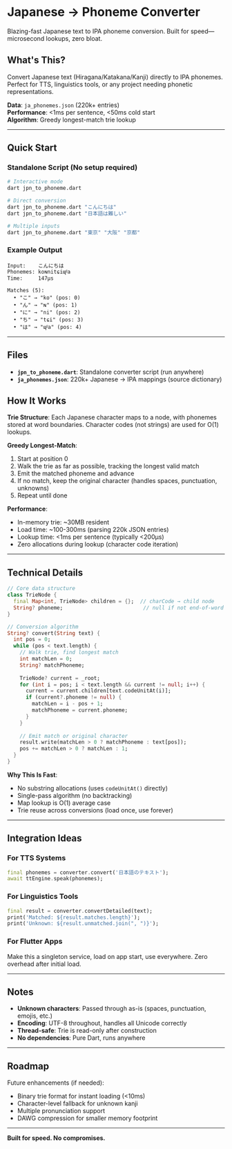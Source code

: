 # Japanese → Phoneme Converter

Blazing-fast Japanese text to IPA phoneme conversion. Built for speed—microsecond lookups, zero bloat.

## What's This?

Convert Japanese text (Hiragana/Katakana/Kanji) directly to IPA phonemes. Perfect for TTS, linguistics tools, or any project needing phonetic representations.

**Data**: `ja_phonemes.json` (220k+ entries)  
**Performance**: <1ms per sentence, <50ms cold start  
**Algorithm**: Greedy longest-match trie lookup

---

## Quick Start

### Standalone Script (No setup required)

```bash
# Interactive mode
dart jpn_to_phoneme.dart

# Direct conversion
dart jpn_to_phoneme.dart "こんにちは"
dart jpn_to_phoneme.dart "日本語は難しい"

# Multiple inputs
dart jpn_to_phoneme.dart "東京" "大阪" "京都"
```

### Example Output

```
Input:    こんにちは
Phonemes: koɴnitɕiɰᵝa
Time:     147μs

Matches (5):
  • "こ" → "ko" (pos: 0)
  • "ん" → "ɴ" (pos: 1)
  • "に" → "ni" (pos: 2)
  • "ち" → "tɕi" (pos: 3)
  • "は" → "ɰᵝa" (pos: 4)
```

---

## Files

- **`jpn_to_phoneme.dart`**: Standalone converter script (run anywhere)
- **`ja_phonemes.json`**: 220k+ Japanese → IPA mappings (source dictionary)

## How It Works

**Trie Structure**: Each Japanese character maps to a node, with phonemes stored at word boundaries. Character codes (not strings) are used for O(1) lookups.

**Greedy Longest-Match**:
1. Start at position 0
2. Walk the trie as far as possible, tracking the longest valid match
3. Emit the matched phoneme and advance
4. If no match, keep the original character (handles spaces, punctuation, unknowns)
5. Repeat until done

**Performance**:
- In-memory trie: ~30MB resident
- Load time: ~100-300ms (parsing 220k JSON entries)
- Lookup time: <1ms per sentence (typically <200μs)
- Zero allocations during lookup (character code iteration)

---

## Technical Details

```dart
// Core data structure
class TrieNode {
  final Map<int, TrieNode> children = {};  // charCode → child node
  String? phoneme;                          // null if not end-of-word
}

// Conversion algorithm
String? convert(String text) {
  int pos = 0;
  while (pos < text.length) {
    // Walk trie, find longest match
    int matchLen = 0;
    String? matchPhoneme;
    
    TrieNode? current = _root;
    for (int i = pos; i < text.length && current != null; i++) {
      current = current.children[text.codeUnitAt(i)];
      if (current?.phoneme != null) {
        matchLen = i - pos + 1;
        matchPhoneme = current.phoneme;
      }
    }
    
    // Emit match or original character
    result.write(matchLen > 0 ? matchPhoneme : text[pos]);
    pos += matchLen > 0 ? matchLen : 1;
  }
}
```

**Why This Is Fast**:
- No substring allocations (uses `codeUnitAt()` directly)
- Single-pass algorithm (no backtracking)
- Map lookup is O(1) average case
- Trie reuse across conversions (load once, use forever)

---

## Integration Ideas

### For TTS Systems
```dart
final phonemes = converter.convert('日本語のテキスト');
await ttEngine.speak(phonemes);
```

### For Linguistics Tools
```dart
final result = converter.convertDetailed(text);
print('Matched: ${result.matches.length}');
print('Unknown: ${result.unmatched.join(", ")}');
```

### For Flutter Apps
Make this a singleton service, load on app start, use everywhere. Zero overhead after initial load.

---

## Notes

- **Unknown characters**: Passed through as-is (spaces, punctuation, emojis, etc.)
- **Encoding**: UTF-8 throughout, handles all Unicode correctly
- **Thread-safe**: Trie is read-only after construction
- **No dependencies**: Pure Dart, runs anywhere

---

## Roadmap

Future enhancements (if needed):
- Binary trie format for instant loading (<10ms)
- Character-level fallback for unknown kanji
- Multiple pronunciation support
- DAWG compression for smaller memory footprint

---

**Built for speed. No compromises.**

